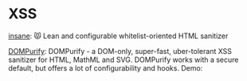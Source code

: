 # XSS
[insane](https://github.com/bevacqua/insane): 😾 Lean and configurable whitelist-oriented HTML sanitizer

[DOMPurify](https://github.com/cure53/DOMPurify): DOMPurify - a DOM-only, super-fast, uber-tolerant XSS sanitizer for HTML, MathML and SVG. DOMPurify works with a secure default, but offers a lot of configurability and hooks. Demo:

